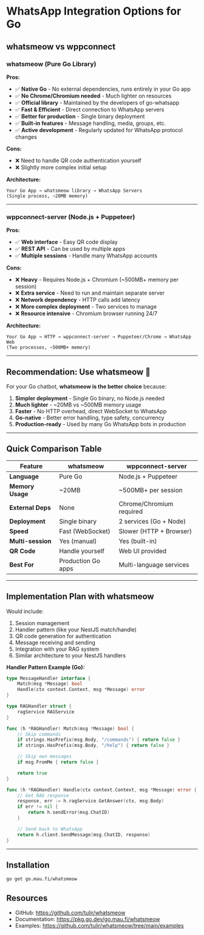 # WhatsApp Integration Options for Go

## **whatsmeow vs wppconnect**

### **whatsmeow** (Pure Go Library)

**Pros:**
- ✅ **Native Go** - No external dependencies, runs entirely in your Go app
- ✅ **No Chrome/Chromium needed** - Much lighter on resources
- ✅ **Official library** - Maintained by the developers of go-whatsapp
- ✅ **Fast & Efficient** - Direct connection to WhatsApp servers
- ✅ **Better for production** - Single binary deployment
- ✅ **Built-in features** - Message handling, media, groups, etc.
- ✅ **Active development** - Regularly updated for WhatsApp protocol changes

**Cons:**
- ❌ Need to handle QR code authentication yourself
- ❌ Slightly more complex initial setup

**Architecture:**
```
Your Go App → whatsmeow library → WhatsApp Servers
(Single process, ~20MB memory)
```

---

### **wppconnect-server** (Node.js + Puppeteer)

**Pros:**
- ✅ **Web interface** - Easy QR code display
- ✅ **REST API** - Can be used by multiple apps
- ✅ **Multiple sessions** - Handle many WhatsApp accounts

**Cons:**
- ❌ **Heavy** - Requires Node.js + Chromium (~500MB+ memory per session)
- ❌ **Extra service** - Need to run and maintain separate server
- ❌ **Network dependency** - HTTP calls add latency
- ❌ **More complex deployment** - Two services to manage
- ❌ **Resource intensive** - Chromium browser running 24/7

**Architecture:**
```
Your Go App → HTTP → wppconnect-server → Puppeteer/Chrome → WhatsApp Web
(Two processes, ~500MB+ memory)
```

---

## **Recommendation: Use whatsmeow** 🎯

For your Go chatbot, **whatsmeow is the better choice** because:

1. **Simpler deployment** - Single Go binary, no Node.js needed
2. **Much lighter** - ~20MB vs ~500MB memory usage
3. **Faster** - No HTTP overhead, direct WebSocket to WhatsApp
4. **Go-native** - Better error handling, type safety, concurrency
5. **Production-ready** - Used by many Go WhatsApp bots in production

---

## **Quick Comparison Table**

| Feature | whatsmeow | wppconnect-server |
|---------|-----------|-------------------|
| **Language** | Pure Go | Node.js + Puppeteer |
| **Memory Usage** | ~20MB | ~500MB+ per session |
| **External Deps** | None | Chrome/Chromium required |
| **Deployment** | Single binary | 2 services (Go + Node) |
| **Speed** | Fast (WebSocket) | Slower (HTTP + Browser) |
| **Multi-session** | Yes (manual) | Yes (built-in) |
| **QR Code** | Handle yourself | Web UI provided |
| **Best For** | Production Go apps | Multi-language services |

---

## **Implementation Plan with whatsmeow**

Would include:
1. Session management
2. Handler pattern (like your NestJS match/handle)
3. QR code generation for authentication
4. Message receiving and sending
5. Integration with your RAG system
6. Similar architecture to your NestJS handlers

**Handler Pattern Example (Go):**
```go
type MessageHandler interface {
    Match(msg *Message) bool
    Handle(ctx context.Context, msg *Message) error
}

type RAGHandler struct {
    ragService RAGService
}

func (h *RAGHandler) Match(msg *Message) bool {
    // Skip commands
    if strings.HasPrefix(msg.Body, "/commands") { return false }
    if strings.HasPrefix(msg.Body, "/help") { return false }

    // Skip own messages
    if msg.FromMe { return false }

    return true
}

func (h *RAGHandler) Handle(ctx context.Context, msg *Message) error {
    // Get RAG response
    response, err := h.ragService.GetAnswer(ctx, msg.Body)
    if err != nil {
        return h.sendError(msg.ChatID)
    }

    // Send back to WhatsApp
    return h.client.SendMessage(msg.ChatID, response)
}
```

---

## **Installation**

```bash
go get go.mau.fi/whatsmeow
```

## **Resources**

- GitHub: https://github.com/tulir/whatsmeow
- Documentation: https://pkg.go.dev/go.mau.fi/whatsmeow
- Examples: https://github.com/tulir/whatsmeow/tree/main/examples
